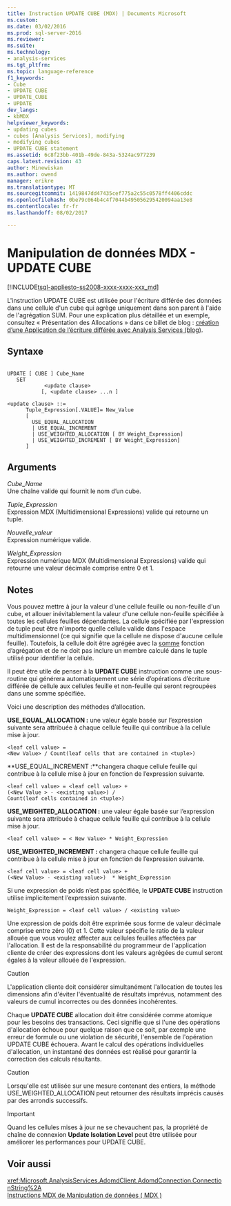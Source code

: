 ```yaml
---
title: Instruction UPDATE CUBE (MDX) | Documents Microsoft
ms.custom: 
ms.date: 03/02/2016
ms.prod: sql-server-2016
ms.reviewer: 
ms.suite: 
ms.technology:
- analysis-services
ms.tgt_pltfrm: 
ms.topic: language-reference
f1_keywords:
- Cube
- UPDATE CUBE
- UPDATE_CUBE
- UPDATE
dev_langs:
- kbMDX
helpviewer_keywords:
- updating cubes
- cubes [Analysis Services], modifying
- modifying cubes
- UPDATE CUBE statement
ms.assetid: 6c8f23bb-401b-49de-843a-5324ac977239
caps.latest.revision: 43
author: Minewiskan
ms.author: owend
manager: erikre
ms.translationtype: MT
ms.sourcegitcommit: 1419847dd47435cef775a2c55c0578ff4406cddc
ms.openlocfilehash: 0be79c064b4c4f7044b495056295420094aa13e8
ms.contentlocale: fr-fr
ms.lasthandoff: 08/02/2017

---
```

# <a name="mdx-data-manipulation---update-cube"></a>Manipulation de données MDX - UPDATE CUBE
[!INCLUDE[tsql-appliesto-ss2008-xxxx-xxxx-xxx_md](../includes/tsql-appliesto-ss2008-xxxx-xxxx-xxx-md.md)]

  L'instruction UPDATE CUBE est utilisée pour l'écriture différée des données dans une cellule d'un cube qui agrège uniquement dans son parent à l'aide de l'agrégation SUM. Pour une explication plus détaillée et un exemple, consultez « Présentation des Allocations » dans ce billet de blog : [création d’une Application de l’écriture différée avec Analysis Services (blog)](http://go.microsoft.com/fwlink/?LinkId=394977).  
  
## <a name="syntax"></a>Syntaxe  
  
```  
  
UPDATE [ CUBE ] Cube_Name   
   SET   
            <update clause>   
           [, <update clause> ...n ]  
  
<update clause> ::=   
      Tuple_Expression[.VALUE]= New_Value  
      [   
        USE_EQUAL_ALLOCATION   
        | USE_EQUAL_INCREMENT   
        | USE_WEIGHTED_ALLOCATION [ BY Weight_Expression]   
        | USE_WEIGHTED_INCREMENT [ BY Weight_Expression]  
      ]  
```  
  
## <a name="arguments"></a>Arguments  
 *Cube_Name*  
 Une chaîne valide qui fournit le nom d’un cube.  
  
 *Tuple_Expression*  
 Expression MDX (Multidimensional Expressions) valide qui retourne un tuple.  
  
 *Nouvelle_valeur*  
 Expression numérique valide.  
  
 *Weight_Expression*  
 Expression numérique MDX (Multidimensional Expressions) valide qui retourne une valeur décimale comprise entre 0 et 1.  
  
## <a name="remarks"></a>Notes  
 Vous pouvez mettre à jour la valeur d'une cellule feuille ou non-feuille d'un cube, et allouer inévitablement la valeur d'une cellule non-feuille spécifiée à toutes les cellules feuilles dépendantes. La cellule spécifiée par l'expression de tuple peut être n'importe quelle cellule valide dans l'espace multidimensionnel (ce qui signifie que la cellule ne dispose d'aucune cellule feuille). Toutefois, la cellule doit être agrégée avec la [somme](../mdx/sum-mdx.md) fonction d’agrégation et de ne doit pas inclure un membre calculé dans le tuple utilisé pour identifier la cellule.  
  
 Il peut être utile de penser à la **UPDATE CUBE** instruction comme une sous-routine qui générera automatiquement une série d’opérations d’écriture différée de cellule aux cellules feuille et non-feuille qui seront regroupées dans une somme spécifiée.  
  
 Voici une description des méthodes d’allocation.  
  
 **USE_EQUAL_ALLOCATION :** une valeur égale basée sur l’expression suivante sera attribuée à chaque cellule feuille qui contribue à la cellule mise à jour.  
  
```  
<leaf cell value> =   
<New Value> / Count(leaf cells that are contained in <tuple>)  
```  
  
 **USE_EQUAL_INCREMENT :**changera chaque cellule feuille qui contribue à la cellule mise à jour en fonction de l’expression suivante.  
  
```  
<leaf cell value> = <leaf cell value> +   
(<New Value > - <existing value>) /  
Count(leaf cells contained in <tuple>)  
```  
  
 **USE_WEIGHTED_ALLOCATION :** une valeur égale basée sur l’expression suivante sera attribuée à chaque cellule feuille qui contribue à la cellule mise à jour.  
  
```  
<leaf cell value> = < New Value> * Weight_Expression  
```  
  
 **USE_WEIGHTED_INCREMENT :** changera chaque cellule feuille qui contribue à la cellule mise à jour en fonction de l’expression suivante.  
  
```  
<leaf cell value> = <leaf cell value> +   
(<New Value> - <existing value>)  * Weight_Expression  
```  
  
 Si une expression de poids n’est pas spécifiée, le **UPDATE CUBE** instruction utilise implicitement l’expression suivante.  
  
```  
Weight_Expression = <leaf cell value> / <existing value>  
```  
  
 Une expression de poids doit être exprimée sous forme de valeur décimale comprise entre zéro (0) et 1. Cette valeur spécifie le ratio de la valeur allouée que vous voulez affecter aux cellules feuilles affectées par l'allocation. Il est de la responsabilité du programmeur de l'application cliente de créer des expressions dont les valeurs agrégées de cumul seront égales à la valeur allouée de l'expression.  
  
> [!CAUTION]  
>  L'application cliente doit considérer simultanément l'allocation de toutes les dimensions afin d'éviter l'éventualité de résultats imprévus, notamment des valeurs de cumul incorrectes ou des données incohérentes.  
  
 Chaque **UPDATE CUBE** allocation doit être considérée comme atomique pour les besoins des transactions. Ceci signifie que si l'une des opérations d'allocation échoue pour quelque raison que ce soit, par exemple une erreur de formule ou une violation de sécurité, l'ensemble de l'opération UPDATE CUBE échouera. Avant le calcul des opérations individuelles d'allocation, un instantané des données est réalisé pour garantir la correction des calculs résultants.  
  
> [!CAUTION]  
>  Lorsqu'elle est utilisée sur une mesure contenant des entiers, la méthode USE_WEIGHTED_ALLOCATION peut retourner des résultats imprécis causés par des arrondis successifs.  
  
> [!IMPORTANT]  
>  Quand les cellules mises à jour ne se chevauchent pas, la propriété de chaîne de connexion **Update Isolation Level** peut être utilisée pour améliorer les performances pour UPDATE CUBE.  
  
## <a name="see-also"></a>Voir aussi  
 <xref:Microsoft.AnalysisServices.AdomdClient.AdomdConnection.ConnectionString%2A>   
 [Instructions MDX de Manipulation de données &#40; MDX &#41;](../mdx/mdx-data-manipulation-statements-mdx.md)  
  
  

